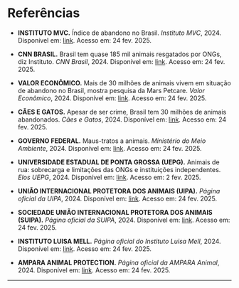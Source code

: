 # Referências

- **INSTITUTO MVC.** Índice de abandono no Brasil. *Instituto MVC*, 2024. Disponível em: [link](https://institutomvc.org.br/site/index.php/2024/04/04/indice-de-abandono-no-brasil/). Acesso em: 24 fev. 2025.

- **CNN BRASIL.** Brasil tem quase 185 mil animais resgatados por ONGs, diz Instituto. *CNN Brasil*, 2024. Disponível em: [link](https://www.cnnbrasil.com.br/nacional/brasil-tem-quase-185-mil-animais-resgatados-por-ongs-diz-instituto/). Acesso em: 24 fev. 2025.

- **VALOR ECONÔMICO.** Mais de 30 milhões de animais vivem em situação de abandono no Brasil, mostra pesquisa da Mars Petcare. *Valor Econômico*, 2024. Disponível em: [link](https://valor.globo.com/conteudo-de-marca/mars-petcare/noticia/2024/12/13/mais-de-30-milhoes-de-animais-vivem-em-situacao-de-abandono-no-brasil-mostra-pesquisa-da-mars-petcare.ghtml). Acesso em: 24 fev. 2025.

- **CÃES E GATOS.** Apesar de ser crime, Brasil tem 30 milhões de animais abandonados. *Cães e Gatos*, 2024. Disponível em: [link](https://caesegatos.com.br/apesar-de-ser-crime-brasil-tem-30-milhoes-de-animais-abandonados/). Acesso em: 24 fev. 2025.

- **GOVERNO FEDERAL.** Maus-tratos a animais. *Ministério do Meio Ambiente*, 2024. Disponível em: [link](https://www.gov.br/mma/pt-br/assuntos/biodiversidade-e-biomas/direitos-animais/maus-tratos-a-animais#:~:text=Maltratar%20animais%20%C3%A9%20crime%20no,de%20dois%20a%20cinco%20anos). Acesso em: 24 fev. 2025.

- **UNIVERSIDADE ESTADUAL DE PONTA GROSSA (UEPG).** Animais de rua: sobrecarga e limitações das ONGs e instituições independentes. *Elos UEPG*, 2024. Disponível em: [link](https://elos.sites.uepg.br/destaques/animais-de-rua-sobrecarga-e-limitacoes-das-ongs-e-instituicoes-independentes/). Acesso em: 2 fev. 2025.

- **UNIÃO INTERNACIONAL PROTETORA DOS ANIMAIS (UIPA).** *Página oficial da UIPA*, 2024. Disponível em: [link](http://www.uipa.org.br/). Acesso em: 24 fev. 2025.

- **SOCIEDADE UNIÃO INTERNACIONAL PROTETORA DOS ANIMAIS (SUIPA).** *Página oficial da SUIPA*, 2024. Disponível em: [link](https://www.suipa.org.br/). Acesso em: 24 fev. 2025.

- **INSTITUTO LUISA MELL.** *Página oficial do Instituto Luisa Mell*, 2024. Disponível em: [link](https://institutoluisamell.com/). Acesso em: 24 fev. 2025.

- **AMPARA ANIMAL PROTECTION.** *Página oficial da AMPARA Animal*, 2024. Disponível em: [link](https://institutoamparanimal.org.br/). Acesso em: 24 fev. 2025.

---

